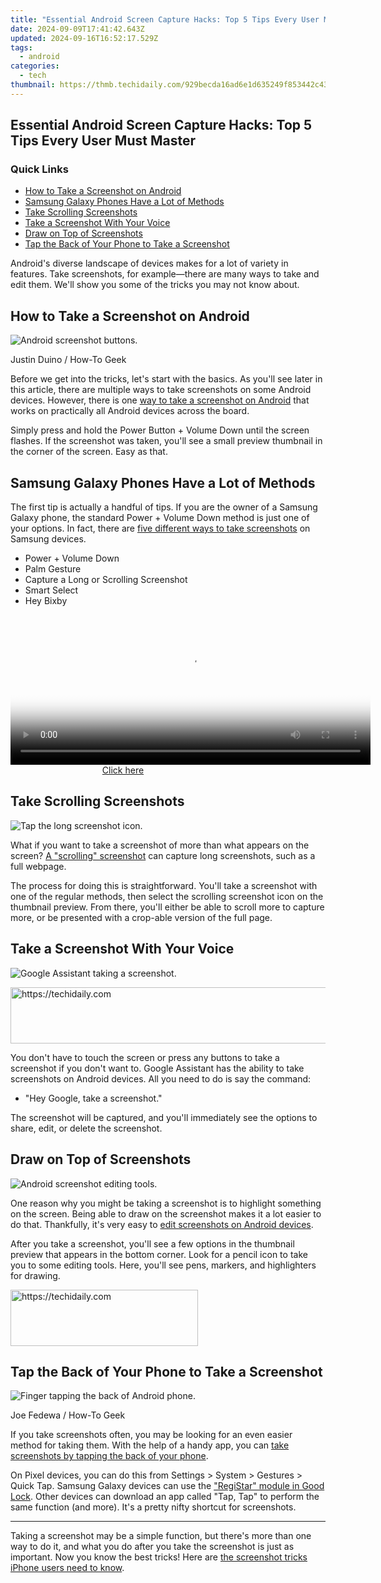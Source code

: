 ```yaml
---
title: "Essential Android Screen Capture Hacks: Top 5 Tips Every User Must Master"
date: 2024-09-09T17:41:42.643Z
updated: 2024-09-16T16:52:17.529Z
tags:
  - android
categories:
  - tech
thumbnail: https://thmb.techidaily.com/929becda16ad6e1d635249f853442c43d72fdee02099dda394914608d8e630c7.jpg
---
```


## Essential Android Screen Capture Hacks: Top 5 Tips Every User Must Master

### Quick Links

* [How to Take a Screenshot on Android](https://instagram-videos.techidaily.com/updated-in-2024-making-time-move-backwards-a-step-by-step-guide-for-instagram-videos/)
* [Samsung Galaxy Phones Have a Lot of Methods](https://blog-min.techidaily.com/how-to-fix-videos-not-playing-with-my-infinix-hot-40-pro-by-stellar-video-repair-mobile-video-repair/)
* [Take Scrolling Screenshots](https://on-screen-recording.techidaily.com/new-royale-rulers-the-best-gaming-showdowns-for-2024/)
* [Take a Screenshot With Your Voice](https://extra-skills.techidaily.com/2024-approved-mastering-photos-ios-alignment-and-cloud-syncing/)
* [Draw on Top of Screenshots](https://android-frp.techidaily.com/in-2024-latest-guide-how-to-bypass-realme-11x-5g-frp-without-computer-by-drfone-android/)
* [Tap the Back of Your Phone to Take a Screenshot](https://youtube-zero.techidaily.com/hythm-revivers-guide-to-distorted-beats-for-2024/)

 Android's diverse landscape of devices makes for a lot of variety in features. Take screenshots, for example—there are many ways to take and edit them. We'll show you some of the tricks you may not know about.

##  How to Take a Screenshot on Android

![Android screenshot buttons.](https://static1.howtogeekimages.com/wordpress/wp-content/uploads/2023/09/android-screenshot-buttons.jpg) 

Justin Duino / How-To Geek

 Before we get into the tricks, let's start with the basics. As you'll see later in this article, there are multiple ways to take screenshots on some Android devices. However, there is one [way to take a screenshot on Android](https://location-social.techidaily.com/3-things-you-must-know-about-fake-snapchat-location-on-samsung-galaxy-f15-5g-drfone-by-drfone-virtual-android/) that works on practically all Android devices across the board.

 Simply press and hold the Power Button + Volume Down until the screen flashes. If the screenshot was taken, you'll see a small preview thumbnail in the corner of the screen. Easy as that.

##  Samsung Galaxy Phones Have a Lot of Methods

 The first tip is actually a handful of tips. If you are the owner of a Samsung Galaxy phone, the standard Power + Volume Down method is just one of your options. In fact, there are [five different ways to take screenshots](https://visual-screen-recording.techidaily.com/gamers-guides-essential-tips-for-recording-riveting-races/) on Samsung devices.

* Power + Volume Down
* Palm Gesture
* Capture a Long or Scrolling Screenshot
* Smart Select
* Hey Bixby

<!-- affiliate ads begin -->
<span id="1982457">
					<video width="576" height="240" style="cursor:pointer"
           poster="//a.impactradius-go.com/display-clicktoplayimage/1982457.png"
           onclick="if(!this.playClicked){this.play();this.setAttribute('controls',true);this.playClicked=true;}">
	   <source src="//a.impactradius-go.com/display-ad/22993-1982457">
	   <img src="//a.impactradius-go.com/display-clicktoplayimage/1982457.png" style="border: none; height: 100%; width: 100%; object-fit: contain">
	</video>
	<div style="width:360px;text-align:center"><a href="javascript:window.open(decodeURIComponent('https%3A%2F%2Fhomestyler.sjv.io%2Fc%2F5597632%2F1982457%2F22993'), '_blank');void(0);">Click here</a></div>
</span>
<img height="0" width="0" src="https://imp.pxf.io/i/5597632/1982457/22993" style="position:absolute;visibility:hidden;" border="0" />
<!-- affiliate ads end -->

##  Take Scrolling Screenshots

![Tap the long screenshot icon.](https://static1.howtogeekimages.com/wordpress/wp-content/uploads/2023/09/screenshot_20230912_164407_settings.jpg) 

 What if you want to take a screenshot of more than what appears on the screen? [A "scrolling" screenshot](https://win-amazing.techidaily.com/downloading-the-linksys-ae1200-driver-made-easy-and-quick-for-all-users/) can capture long screenshots, such as a full webpage.

 The process for doing this is straightforward. You'll take a screenshot with one of the regular methods, then select the scrolling screenshot icon on the thumbnail preview. From there, you'll either be able to scroll more to capture more, or be presented with a crop-able version of the full page.

##  Take a Screenshot With Your Voice

![Google Assistant taking a screenshot.](https://static1.howtogeekimages.com/wordpress/wp-content/uploads/2023/09/screenshot_20230913-123807.png) 

<!-- affiliate ads begin -->
<a href="https://ephamedtechinc.pxf.io/c/5597632/2137207/26400" target="_top" id="2137207">
  <img src="//a.impactradius-go.com/display-ad/26400-2137207" border="0" alt="https://techidaily.com" width="728" height="90"/>
</a>
<img height="0" width="0" src="https://ephamedtechinc.pxf.io/i/5597632/2137207/26400" style="position:absolute;visibility:hidden;" border="0" />
<!-- affiliate ads end -->

 You don't have to touch the screen or press any buttons to take a screenshot if you don't want to. Google Assistant has the ability to take screenshots on Android devices. All you need to do is say the command:

* "Hey Google, take a screenshot."

 The screenshot will be captured, and you'll immediately see the options to share, edit, or delete the screenshot.

##  Draw on Top of Screenshots

![Android screenshot editing tools.](https://static1.howtogeekimages.com/wordpress/wp-content/uploads/2023/09/screenshot_20230913-124112.png) 

 One reason why you might be taking a screenshot is to highlight something on the screen. Being able to draw on the screenshot makes it a lot easier to do that. Thankfully, it's very easy to [edit screenshots on Android devices](https://video-creation-software.techidaily.com/new-2024-approved-s-best-time-lapse-video-editing-tools-a-comprehensive-review/).

 After you take a screenshot, you'll see a few options in the thumbnail preview that appears in the bottom corner. Look for a pencil icon to take you to some editing tools. Here, you'll see pens, markers, and highlighters for drawing.

<!-- affiliate ads begin -->
<a href="https://wigfever.sjv.io/c/5597632/1995803/22899" target="_top" id="1995803">
  <img src="//a.impactradius-go.com/display-ad/22899-1995803" border="0" alt="https://techidaily.com" width="300" height="90"/>
</a>
<img height="0" width="0" src="https://wigfever.sjv.io/i/5597632/1995803/22899" style="position:absolute;visibility:hidden;" border="0" />
<!-- affiliate ads end -->

##  Tap the Back of Your Phone to Take a Screenshot

![Finger tapping the back of Android phone.](https://static1.howtogeekimages.com/wordpress/wp-content/uploads/2023/09/android-tap-back.jpg) 

Joe Fedewa / How-To Geek

 If you take screenshots often, you may be looking for an even easier method for taking them. With the help of a handy app, you can [take screenshots by tapping the back of your phone](https://facebook-video-share.techidaily.com/updated-2024-approved-crystal-clear-capture-amping-up-your-home-studio-recordings/).

 On Pixel devices, you can do this from Settings > System > Gestures > Quick Tap. Samsung Galaxy devices can use the ["RegiStar" module in Good Lock](https://extra-skills.techidaily.com/in-2024-metaverse-mastery-rapidly-assemble-your-digital-self/). Other devices can download an app called "Tap, Tap" to perform the same function (and more). It's a pretty nifty shortcut for screenshots.

---

 Taking a screenshot may be a simple function, but there's more than one way to do it, and what you do after you take the screenshot is just as important. Now you know the best tricks! Here are [the screenshot tricks iPhone users need to know](https://extra-skills.techidaily.com/updated-interlinkers-companion-navigating-instra-to-tiktok/).

<ins class="adsbygoogle"
     style="display:block"
     data-ad-format="autorelaxed"
     data-ad-client="ca-pub-7571918770474297"
     data-ad-slot="1223367746"></ins>

<ins class="adsbygoogle"
     style="display:block"
     data-ad-client="ca-pub-7571918770474297"
     data-ad-slot="8358498916"
     data-ad-format="auto"
     data-full-width-responsive="true"></ins>



